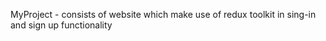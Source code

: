 MyProject - consists of website which make use of redux toolkit in sing-in and sign up functionality
